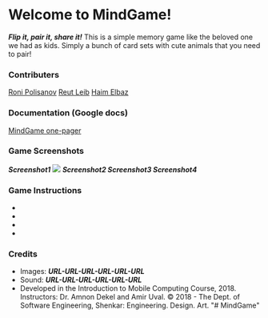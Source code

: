 # Welcome to MindGame!

***Flip it, pair it, share it!***
This is a simple memory game like the beloved one we had as kids.
Simply a bunch of card sets with cute animals that you need to pair!

### Contributers
 [Roni Polisanov](https://github.com/RoniPolisanov)
 [Reut Leib](https://github.com/ReutLeib)
 [Haim Elbaz](https://github.com/m0nkeykong/)
 
### Documentation (Google docs)
[MindGame one-pager](http://handlebarsjs.com/)

### Game Screenshots
***Screenshot1***
<img src="https://encrypted-tbn0.gstatic.com/images?q=tbn:ANd9GcRZTNqgKoiTRqBuyhTeHI3vhUwz9d5Tey-9xwJbRfVBJ2hOOmwr"/>
***Screenshot2
Screenshot3
Screenshot4***

### Game Instructions
-
-
-
-

### Credits
- Images: ***URL-URL-URL-URL-URL-URL***
- Sound: ***URL-URL-URL-URL-URL-URL***
- Developed in the Introduction to Mobile Computing Course, 2018. Instructors: 
Dr. Amnon Dekel and Amir Uval.
© 2018 - The Dept. of Software Engineering, Shenkar: Engineering. Design. Art. 
"# MindGame" 
